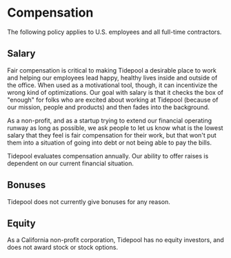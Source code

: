 # Compensation

The following policy applies to U.S. employees and all full-time contractors.

## Salary

Fair compensation is critical to making Tidepool a desirable place to work and helping our employees lead happy, healthy lives inside and outside of the office. When used as a motivational tool, though, it can incentivize the wrong kind of optimizations. Our goal with salary is that it checks the box of "enough" for folks who are excited about working at Tidepool (because of our mission, people and products) and then fades into the background.

As a non-profit, and as a startup trying to extend our financial operating runway as long as possible, we ask people to let us know what is the lowest salary that they feel is fair compensation for their work, but that won't put them into a situation of going into debt or not being able to pay the bills.

Tidepool evaluates compensation annually. Our ability to offer raises is dependent on our current financial situation.

## Bonuses

Tidepool does not currently give bonuses for any reason.

## Equity

As a California non-profit corporation, Tidepool has no equity investors, and does not award stock or stock options. 
